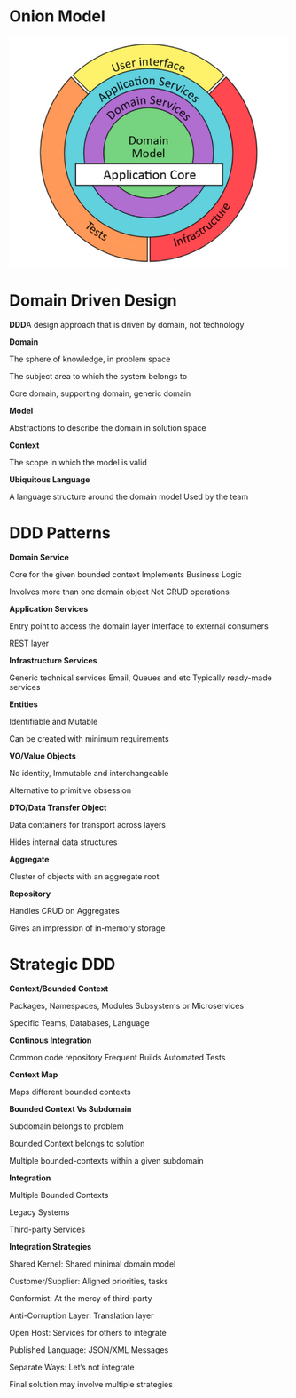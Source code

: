 # Onion Model 

![model](onion.png)

# Domain Driven Design

**DDD**A design approach that is driven by domain, not technology

**Domain**

The sphere of knowledge, in problem space

The subject area to which the system belongs to 

Core domain, supporting domain, generic domain

**Model**

Abstractions to describe the domain in solution space

**Context**

The scope in which the model is valid

**Ubiquitous Language**

A language structure around the domain model Used by the team

# DDD Patterns

**Domain Service**

Core for the given bounded context Implements Business Logic

Involves more than one domain object Not CRUD operations

**Application Services**

Entry point to access the domain layer Interface to external consumers

REST layer

**Infrastructure Services**

Generic technical services Email, Queues and etc Typically ready-made services

**Entities**

Identifiable and Mutable

Can be created with minimum requirements

**VO/Value Objects**

No identity, Immutable and interchangeable

Alternative to primitive obsession

**DTO/Data Transfer Object**

Data containers for transport across layers

Hides internal data structures

**Aggregate**

Cluster of objects with an aggregate root

**Repository**

Handles CRUD on Aggregates

Gives an impression of in-memory storage

# Strategic DDD

**Context/Bounded Context**

Packages, Namespaces, Modules Subsystems or Microservices

Specific Teams, Databases, Language

**Continous Integration**

Common code repository Frequent Builds Automated Tests

**Context Map**

Maps different bounded contexts

**Bounded Context Vs Subdomain**

Subdomain belongs to problem

Bounded Context belongs to solution

Multiple bounded-contexts within a given subdomain

**Integration**

Multiple Bounded Contexts 

Legacy Systems 

Third-party Services 

**Integration Strategies**

Shared Kernel: Shared minimal domain model 

Customer/Supplier: Aligned priorities, tasks 

Conformist: At the mercy of third-party 

Anti-Corruption Layer: Translation layer 

Open Host: Services for others to integrate 

Published Language: JSON/XML Messages 

Separate Ways: Let’s not integrate

Final solution may involve multiple strategies
